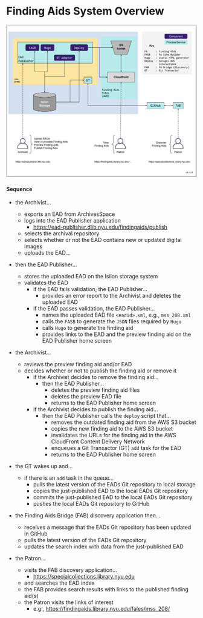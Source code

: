 # Finding Aids System Overview

![](./fa-system-overview-v0_3_0.png)

#### Sequence
* the Archivist...
  * exports an EAD from ArchivesSpace
  * logs into the EAD Publisher application
    * https://ead-publisher.dlib.nyu.edu/findingaids/publish
  * selects the archival repository
  * selects whether or not the EAD contains new or updated digital images
  * uploads the EAD...

* then the EAD Publisher...
  * stores the uploaded EAD on the Isilon storage system
  * validates the EAD
    * if the EAD fails validation, the EAD Publisher...
      * provides an error report to the Archivist and deletes the uploaded EAD
    * if the EAD passes validation, the EAD Publisher...
      * names the uploaded EAD file `<eadid>.xml`, e.g., `mss_208.xml`
      * calls the `FASB` to generate the `JSON` files required by `Hugo`
      * calls `Hugo` to generate the finding aid
      * provides links to the EAD and the preview finding aid on the EAD Publisher home screen

* the Archivist...
  * reviews the preview finding aid and/or EAD
  * decides whether or not to publish the finding aid or remove it
    * if the Archivist decides to remove the finding aid...
      * then the EAD Publisher...
        * deletes the preview finding aid files
        * deletes the preview EAD file
        * returns to the EAD Publisher home screen
    * if the Archivist decides to publish the finding aid...
      * then the EAD Publisher calls the `deploy` script that...
        * removes the outdated finding aid from the AWS S3 bucket
        * copies the new finding aid to the AWS S3 bucket
        * invalidates the URLs for the finding aid in the AWS CloudFront Content Delivery Network
        * enqueues a Git Transactor (GT) `add` task for the EAD
        * returns to the EAD Publisher home screen

* the GT wakes up and...
  * if there is an `add` task in the queue...
    * pulls the latest version of the EADs Git repository to local storage
    * copies the just-published EAD to the local EADs Git repository
    * commits the just-published EAD to the local EADs Git repository
    * pushes the local EADs Git repository to GitHub

* the Finding Aids Bridge (FAB) discovery application then...
  * receives a message that the EADs Git repository has been updated in GitHub
  * pulls the latest version of the EADs Git repository
  * updates the search index with data from the just-published EAD

* the Patron...
  * visits the FAB discovery application...
    * https://specialcollections.library.nyu.edu
  * and searches the EAD index
  * the FAB provides search results with links to the published finding aid(s) 
  * the Patron visits the links of interest
    * e.g., https://findingaids.library.nyu.edu/fales/mss_208/




